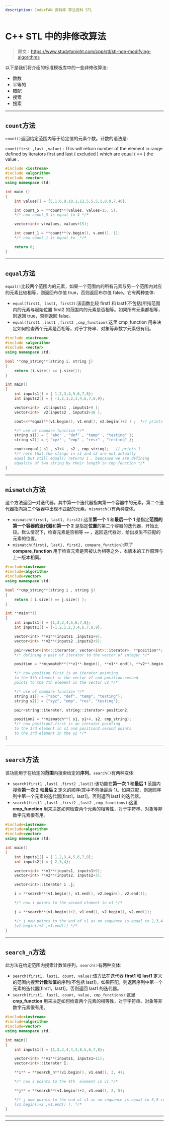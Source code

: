 ```yaml
---
description: CoderFAN 资料库 算法资料 STL
---
```


# C++ STL 中的非修改算法

> 原文：<https://www.studytonight.com/cpp/stl/stl-non-modifying-algorithms>

以下是我们将介绍的标准模板库中的一些非修改算法:

*   数数
*   平等的
*   错配
*   搜索
*   搜索

* * *

## `count`方法

`count()`返回给定范围内等于给定值的元素个数。计数的语法是:

`count(first ,last ,value)` : This will return number of the element in range defined by iterators first and last ( excluded ) which are equal ( == ) the value .

```cpp
#include <iostream>   
#include <algorithm>
#include <vector>
using namespace std;

int main ()
{
    int values[] = {5,1,6,9,10,1,12,5,5,5,1,8,9,7,46};

    int count_5 = **count**(values, values+15, 5);
    */* now count_5 is equal to 4 */*

    vector<int> v(values, values+15);

    int count_1 = **count**(v.begin(), v.end(), 1);
    */* now count_1 is equal to  */*

    return 0;
} 
```

* * *

## `equal`方法

`equal()`比较两个范围内的元素，如果一个范围内的所有元素与另一个范围内对应的元素比较相等，则返回布尔值 true，否则返回布尔值 false。它有两种变体:

*   `equal(first1, last1, first2)`:该函数比较 first1 和 last1(不包括)所指范围内的元素与起始位置 first2 的范围内的元素是否相等。如果所有元素都相等，则返回 true，否则返回 false。
*   `equal(first1 ,last1 ,first2 ,cmp_function)`:这里 cmp_function 用来决定如何检查两个元素是否相等，对于字符串、对象等非数字元素很有用。

```cpp
#include <iostream> 
#include <algorithm>
#include <vector>      
using namespace std;

bool **cmp_string**(string i, string j)
{
    return (i.size() == j.size());
}

int main()
{
    int inputs1[] = { 1,2,3,4,5,6,7,8};
    int inputs2[] = { -1,2,1,2,3,4,6,7,8,9};

    vector<int>  v1(inputs1 , inputs1+9 );
    vector<int>  v2(inputs2 , inputs2+10 );

    cout<<**equal**(v1.begin(), v1.end(), v2.begin()+2 ) ;  *// prints 0 , boolean false*

    */* use of compare function */*
    string s1[] = { "abc" , "def" , "temp" , "testing" };
    string s2[] = { "xyz" , "emp" , "resr" , "testing" };

    cout<<equal( s1 , s1+4 , s2 , cmp_string);   // prints 1 
    */* note that the stings in s1 and s2 are not actually 
    equal but still equal() returns 1 , beacause we are defining 
    equality of two string by their length in cmp_function */*
} 
```

* * *

## `mismatch`方法

这个方法返回一对迭代器，其中第一个迭代器指向第一个容器中的元素，第二个迭代器指向第二个容器中出现不匹配的元素。`mismatch()`有两种变体。

*   `mismatch(first1, last1, first2)`:这里**第一个 1** 和**最后一个 1** 是指定**范围的第一个容器的迭代器**和**第一个 2** 是指定**位置**的第二个容器的迭代器，开始比较。默认情况下，检查元素是否相等 `==` ，返回迭代器对，给出发生不匹配的元素的位置。
*   `mismatch(first1, last1, first2, compare_function)`:除了 **compare_function** 用于检查元素是否被认为相等之外，本版本的工作原理与上一版本相同。

```cpp
#include<iostream>
#include<algorithm>
#include<vector>
using namespace std;

bool **cmp_string**(string i , string j)
{
    return ( i.size() == j.size() );
}

int **main**()
{
    int inputs1[] = {1,2,3,4,5,6,7,8};
    int inputs1[] = {-1,2,1,2,3,4,6,7,8,9};

    vector<int> **v1**(inputs1 ,inputs1+9);
    vector<int> **v2**(inputs2 ,inputs2+9);

    pair<vector<int<::iterartor, vector<int>::iterator>  **position**;
    */* defining a pair of iterator to the vector of integer */*

    position = **mismatch**(**v1**.begin(), **v1**.end(), **v2**.begin()+2) ;

    */* now position.first is an iterator pointing 
    to the 5th element in the vector v1 and position.second 
    points to the 7th element in the vector v2 */*

    */* use of compare function */*
    string s1[] = {"abc", "def", "temp", "testing"};
    string s2[] = {"xyz", "emp", "res", "testing"};

    pair<string::iterator, string::iterator> position2;

    position2 = **mismatch**( s1, s1+4, s2, cmp_string);
    */* now position2.first is an iterator pointing
    to the 3rd element in s1 and position2.second points 
    to the 3rd element in the s2 */*
} 
```

* * *

## `search`方法

该功能用于在给定的**范围**内搜索给定的**序列**。`search()`有两种变体:

*   `search(first1 ,last1 ,first2 ,last2)`:该功能在**第一次 1** 和**最后 1** 范围内搜索**第一次 2** 和**最后 2** 定义的顺序(其中不包括最后 1)。如果匹配，则返回序列中第一个元素的迭代器[first1，last1]，否则返回 last1 的迭代器。
*   `search(first1 ,last1 ,first2 ,last2 ,cmp_functions)`:这里 **cmp_function** 用来决定如何检查两个元素的相等性，对于字符串、对象等非数字元素很有用。

```cpp
#include<iostream>
#include<algorithm>
#include<vector>   
using namespace std;

int main()
{
    int inputs1[] = { 1,2,3,4,5,6,7,8};
    int inputs2[] = { 2,3,4};

    vector<int> **v1**(inputs1, inputs1+9);
    vector<int> **v2**(inputs2, inputs2+3);

    vector<int>::iterator i ,j;

    i = **search**(v1.begin(), v1.end(), v2.begin(), v2.end()); 

    */* now i points to the second element in v1 */*

    j = **search**(v1.begin()+2, v1.end(), v2.begin(), v2.end());

    */* j now points to the end of v1 as no sequence is equal to 2,3,4 in 
    [v1.begin()+2 ,v1.end()] */*
} 
```

* * *

## `search_n`方法

此方法在给定范围内搜索计数值序列。`search()`有两种变体:

*   `search(first1, last1, count, value)`:该方法在迭代器 **first1** 和 **last1** 定义的范围内搜索**计数**和**值**的序列(不包括 last1)。如果匹配，则返回序列中第一个元素的迭代器[first1，last1]，否则返回 last1 的迭代器。
*   `search(first1, last1, count, value, cmp_functions)`:这里 **cmp_function** 用来决定如何检查两个元素的相等性，对于字符串、对象等非数字元素很有用。

```cpp
#include<iostream>
#include<algorithm>
#include<vector>      
using namespace std;

int main()
{
    int inputs1[] = {1,2,3,4,4,4,8,5,6,7,8};

    vector<int> **v1**(inputs1, inputs1+11);
    vector<int>::iterator I;

    **i** = **search_n**(v1.begin(), v1.end(), 3, 4); 

    */* now i points to the 4th  element in v1 */*

    **j** = **search**(v1.begin()+2, v1.end(), 2, 5);

    */* j now points to the end of v1 as no sequence is equal to 5,5 in 
    [v1.begin()+2 ,v1.end() ). */*
} 
```

* * *

* * *